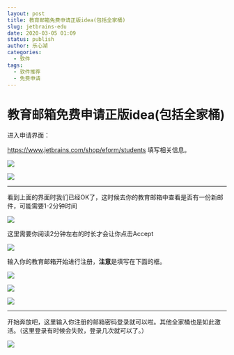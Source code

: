 ```yaml
---
layout: post
title: 教育邮箱免费申请正版idea(包括全家桶)
slug: jetbrains-edu
date: 2020-03-05 01:09
status: publish
author: 乐心湖
categories: 
  - 软件
tags: 
  - 软件推荐
  - 免费申请
---
```




# 教育邮箱免费申请正版idea(包括全家桶)

进入申请界面：

https://www.jetbrains.com/shop/eform/students  填写相关信息。

![](https://cdn.xn2001.com/2020/03/05/20200305002015-5.png)

![](https://cdn.xn2001.com/2020/03/05/20200305002015-4.png)

---

看到上面的界面时我们已经OK了，这时候去你的教育邮箱中查看是否有一份新邮件，可能需要1-2分钟时间

![](https://cdn.xn2001.com/2020/03/05/20200305002015.png)



这里需要你阅读2分钟左右的时长才会让你点击Accept

![](https://cdn.xn2001.com/2020/03/05/20200305002311.png)

输入你的教育邮箱开始进行注册，**注意**是填写在下面的框。

![](https://cdn.xn2001.com/2020/03/05/20200305002015-6.png)

![](https://cdn.xn2001.com/2020/03/05/20200305002015-2.png)

![](https://cdn.xn2001.com/2020/03/05/20200305002015-1.png)

---

开始奔放吧，这里输入你注册的邮箱密码登录就可以啦。其他全家桶也是如此激活。（这里登录有时候会失败，登录几次就可以了。）

![](https://cdn.xn2001.com/2020/03/05/20200305002015-3.png)

